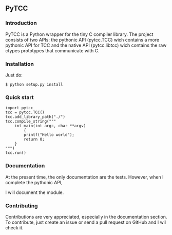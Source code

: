 ## PyTCC

### Introduction

PyTCC is a Python wrapper for the tiny C compiler library. The project
consists of two APIs: the pythonic API (pytcc.TCC) wich contains a
more pythonic API for TCC and the native API (pytcc.libtcc) wich
contains the raw ctypes prototypes that communicate with C.

### Installation

Just do:

```
$ python setup.py install
```

### Quick start

    import pytcc
    tcc = pytcc.TCC()
    tcc.add_library_path("./")
    tcc.compile_string("""
        int main(int argc, char **argv)
            {
            printf("Hello world");
            return 0;
        }
    """)
    tcc.run()


### Documentation

At the present time, the only documentation are the tests. However, when I complete the pythonic API,

I will document the module.

### Contributing

Contributions are very appreciated, especially in the documentation
section. To contribute, just create an issue or send a pull request on
GitHub and I wil check it.
